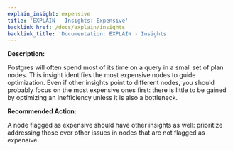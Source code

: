 ```yaml
---
explain_insight: expensive
title: 'EXPLAIN - Insights: Expensive'
backlink_href: /docs/explain/insights
backlink_title: 'Documentation: EXPLAIN - Insights'
---
```


**Description:**

Postgres will often spend most of its time on a query in a small set of plan nodes. This insight identifies the most expensive nodes to guide optimization. Even if other insights point to different nodes, you should probably focus on the most expensive ones first: there is little to be gained by optimizing an inefficiency unless it is also a bottleneck.

**Recommended Action:**

A node flagged as expensive should have other insights as well: prioritize addressing those over other issues in nodes that are not flagged as expensive.